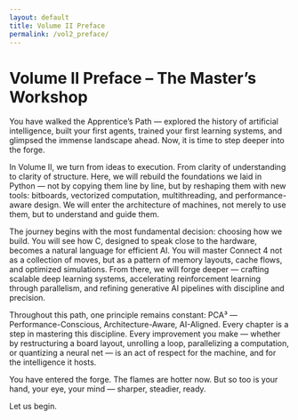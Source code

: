 ```yaml
---
layout: default
title: Volume II Preface
permalink: /vol2_preface/
---
```


# Volume II Preface – The Master’s Workshop

You have walked the Apprentice’s Path — explored the history of artificial intelligence, built your first agents, trained your first learning systems, and glimpsed the immense landscape ahead. Now, it is time to step deeper into the forge.

In Volume II, we turn from ideas to execution. From clarity of understanding to clarity of structure. Here, we will rebuild the foundations we laid in Python — not by copying them line by line, but by reshaping them with new tools: bitboards, vectorized computation, multithreading, and performance-aware design. We will enter the architecture of machines, not merely to use them, but to understand and guide them.

The journey begins with the most fundamental decision: choosing how we build. You will see how C, designed to speak close to the hardware, becomes a natural language for efficient AI. You will master Connect 4 not as a collection of moves, but as a pattern of memory layouts, cache flows, and optimized simulations. From there, we will forge deeper — crafting scalable deep learning systems, accelerating reinforcement learning through parallelism, and refining generative AI pipelines with discipline and precision.

Throughout this path, one principle remains constant: PCA³ — Performance-Conscious, Architecture-Aware, AI-Aligned. Every chapter is a step in mastering this discipline. Every improvement you make — whether by restructuring a board layout, unrolling a loop, parallelizing a computation, or quantizing a neural net — is an act of respect for the machine, and for the intelligence it hosts.

You have entered the forge. The flames are hotter now.
But so too is your hand, your eye, your mind — sharper, steadier, ready.

Let us begin.
